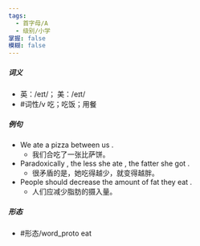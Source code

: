 ```yaml
---
tags:
  - 首字母/A
  - 级别/小学
掌握: false
模糊: false
---
```

##### 词义
- 英：/eɪt/； 美：/eɪt/
- #词性/v  吃；吃饭；用餐
##### 例句
- We ate a pizza between us .
	- 我们合吃了一张比萨饼。
- Paradoxically , the less she ate , the fatter she got .
	- 很矛盾的是，她吃得越少，就变得越胖。
- People should decrease the amount of fat they eat .
	- 人们应减少脂肪的摄入量。
##### 形态
- #形态/word_proto eat

